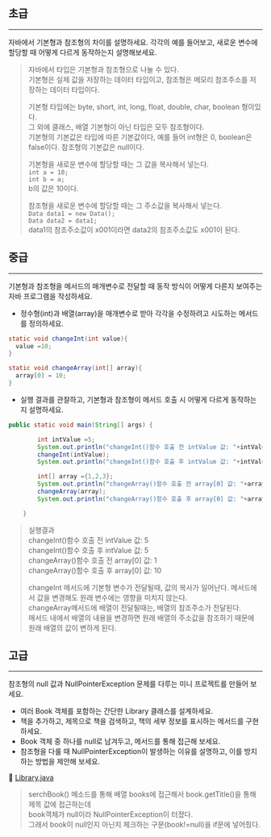 ## 초급

---
자바에서 기본형과 참조형의 차이를 설명하세요. 각각의 예를 들어보고, 새로운 변수에 할당할 때 어떻게 다르게 동작하는지 설명해보세요.

> 
> 자바에서 타입은 기본형과 참조형으로 나눌 수 있다.  
> 기본형은 실제 값을 저장하는 데이터 타입이고, 참조형은 메모리 참조주소를 저장하는 데이터 타입이다.  
>   
> 기본형 타입에는 byte, short, int, long, float, double, char, boolean 형이있다.   
> 그 외에 클래스, 배열 기본형이 아닌 타입은 모두 참조형이다.  
> 기본형의 기본값은 타입에 따른 기본값이다, 예를 들어 int형은 0, boolean은 false이다. 참조형의 기본값은 null이다.  
>  
> 기본형을 새로운 변수에 할당할 때는 그 값을 복사해서 넣는다.  
> ``int a = 10;  ``  
> ``int b = a; ``  
> b의 값은 10이다.  
> 
> 참조형을 새로운 변수에 할당할 때는 그 주소값을 복사해서 넣는다.  
> `` Data data1 = new Data();  ``  
> `` Data data2 = data1;  ``  
> data1의 참조주소값이 x001이라면 data2의 참조주소값도 x001이 된다.

## 중급

---
기본형과 참조형을 메서드의 매개변수로 전달할 때 동작 방식이 어떻게 다른지 보여주는 자바 프로그램을 작성하세요.

- 정수형(int)과 배열(array)을 매개변수로 받아 각각을 수정하려고 시도하는 메서드를 정의하세요.
````java
static void changeInt(int value){
  value =10;
}

static void changeArray(int[] array){
  array[0] = 10;
}
````

- 실행 결과를 관찰하고, 기본형과 참조형이 메서드 호출 시 어떻게 다르게 동작하는지 설명하세요.
````java
public static void main(String[] args) {

        int intValue =5;
        System.out.println("changeInt()함수 호출 전 intValue 값: "+intValue);
        changeInt(intValue);
        System.out.println("changeInt()함수 호출 후 intValue 값: "+intValue);

        int[] array ={1,2,3};
        System.out.println("changeArray()함수 호출 전 array[0] 값: "+array[0]);
        changeArray(array);
        System.out.println("changeArray()함수 호출 후 array[0] 값: "+array[0]);

    }
````
>실행결과  
>changeInt()함수 호출 전 intValue 값: 5  
>changeInt()함수 호출 후 intValue 값: 5  
>changeArray()함수 호출 전 array[0] 값: 1  
>changeArray()함수 호출 후 array[0] 값: 10  
> 
>changeInt 메서드에 기본형 변수가 전달될때, 값의 복사가 일어난다. 메서드에서 값을 변경해도 원래 변수에는 영향을 미치지 않는다.  
>changeArray메서드에 배열이 전달될때는, 배열의 참조주소가 전달된다.  
> 매서드 내에서 배열의 내용을 변경하면 원래 배열의 주소값을 참조하기 때문에 원래 배열의 값이 변하게 된다.



## 고급

---
참조형의 null 값과 NullPointerException 문제를 다루는 미니 프로젝트를 만들어 보세요.

- 여러 Book 객체를 포함하는 간단한 Library 클래스를 설계하세요.
- 책을 추가하고, 제목으로 책을 검색하고, 책의 세부 정보를 표시하는 메서드를 구현하세요.
- Book 객체 중 하나를 null로 남겨두고, 메서드를 통해 접근해 보세요.
- 참조형을 다룰 때 NullPointerException이 발생하는 이유를 설명하고, 이를 방지하는 방법을 제안해 보세요.

📎 [Library.java](./Library.java)

> serchBook() 메소드를 통해 배열 books에 접근해서 book.getTitle()을 통해 제목 값에 접근하는데   
> book객체가 null이라 NullPointerException이 터졌다.  
> 그래서 book이 null인지 아닌치 체크하는 구문(book!=null)을 if문에 넣어줬다. 
